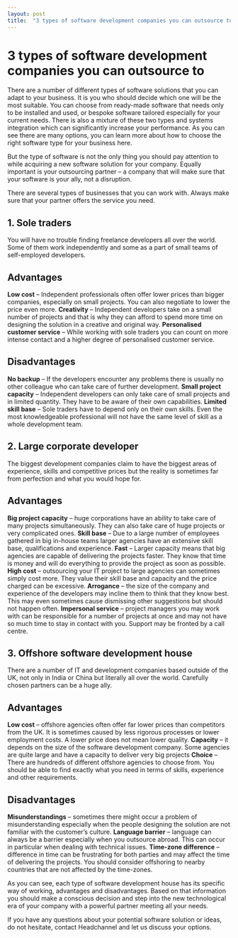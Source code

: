 ```yaml
---
layout: post
title:  "3 types of software development companies you can outsource to"
---
```


# 3 types of software development companies you can outsource to

There are a number of different types of software solutions that you can adapt to your business. It is you who should decide which one will be the most suitable. You can choose from ready-made software that needs only to be installed and used, or bespoke software tailored especially for your current needs. There is also a mixture of these two types and systems integration which can significantly increase your performance. As you can see there are many options, you can learn more about how to choose the right software type for your business here.

But the type of software is not the only thing you should pay attention to while acquiring a new software solution for your company. Equally important is your outsourcing partner – a company that will make sure that your software is your ally, not a disruption.


There are several types of businesses that you can work with. Always make sure that your partner offers the service you need.

## 1. Sole traders
You will have no trouble finding freelance developers all over the world. Some of them work independently and some as a part of small teams of self-employed developers.

## Advantages

**Low cost**  – Independent professionals often offer lower prices than bigger companies, especially on small projects. You can also negotiate to lower the price even more.
**Creativity** – Independent developers take on a small number of projects and that is why they can afford to spend more time on designing the solution in a creative and original way.
**Personalised customer service** – While working with sole traders you can count on more intense contact and a higher degree of personalised customer service.

## Disadvantages

**No backup** – If the developers encounter any problems there is usually no other colleague who can take care of further development.
**Small project capacity** – Independent developers can only take care of small projects and in limited quantity. They have to be aware of their own capabilities.
**Limited skill base** – Sole traders have to depend only on their own skills. Even the most knowledgeable professional will not have the same level of skill as a whole development team.

## 2. Large corporate developer
The biggest development companies claim to have the biggest areas of experience, skills and competitive prices but the reality is sometimes far from perfection and what you would hope for.

## Advantages

**Big project capacity** – huge corporations have an ability to take care of many projects simultaneously. They can also take care of huge projects or very complicated ones.
**Skill base** – Due to a large number of employees gathered in big in-house teams larger agencies have an extensive skill base, qualifications and experience.
**Fast** – Larger capacity means that big agencies are capable of delivering the projects faster. They know that time is money and will do everything to provide the project as soon as possible.
**High cost** – outsourcing your IT project to large agencies can sometimes simply cost more. They value their skill base and capacity and the price charged can be excessive.
**Arrogance** – the size of the company and experience of the developers may incline them to think that they know best. This may even sometimes cause dismissing other suggestions but should not happen often.
**Impersonal service** – project managers you may work with can be responsible for a number of projects at once and may not have so much time to stay in contact with you. Support may be fronted by a call centre.

## 3. Offshore software development house
There are a number of IT and development companies based outside of the UK, not only in India or China but literally all over the world. Carefully chosen partners can be a huge ally.

## Advantages

**Low cost** – offshore agencies often offer far lower prices than competitors from the UK. It is sometimes caused by less rigorous processes or lower employment costs. A lower price does not mean lower quality.
**Capacity** – it depends on the size of the software development company. Some agencies are quite large and have a capacity to deliver very big projects
**Choice** – There are hundreds of different offshore agencies to choose from. You should be able to find exactly what you need in terms of skills, experience and other requirements.

## Disadvantages

**Misunderstandings** – sometimes there might occur a problem of misunderstanding especially when the people designing the solution are not familiar with the customer’s culture.
**Language barrier** – language can always be a barrier especially when you outsource abroad. This can occur in particular when dealing with technical issues.
**Time-zone difference** – difference in time can be frustrating for both parties and may affect the time of delivering the projects. You should consider offshoring to nearby countries that are not affected by the time-zones.

As you can see, each type of software development house has its specific way of working, advantages and disadvantages. Based on that information you should make a conscious decision and step into the new technological era of your company with a powerful partner meeting all your needs.

If you have any questions about your potential software solution or ideas, do not hesitate, contact Headchannel and let us discuss your options.
